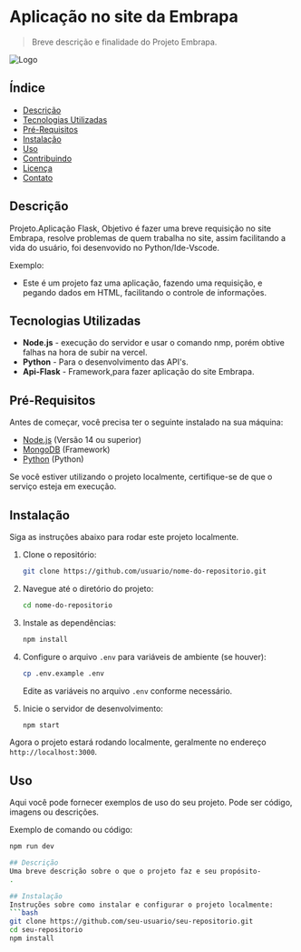 # Aplicação no site da Embrapa

> Breve descrição e finalidade do Projeto Embrapa.

![Logo](https://encrypted-tbn0.gstatic.com/images?q=tbn:ANd9GcSiPWYHFHwW2NR0502jc-w7sC7x6KwduvdTZQ&s) <!-- Se você tiver uma imagem de logo, insira o caminho aqui -->

## Índice

- [Descrição](#descrição)
- [Tecnologias Utilizadas](#tecnologias-utilizadas)
- [Pré-Requisitos](#pré-requisitos)
- [Instalação](#instalação)
- [Uso](#uso)
- [Contribuindo](#contribuindo)
- [Licença](#licença)
- [Contato](#contato)

## Descrição

Projeto.Aplicação Flask, Objetivo é fazer uma breve requisição no site Embrapa, resolve problemas de quem trabalha no site, assim facilitando a vida do usuário, foi desenvovido no Python/Ide-Vscode.

Exemplo:
- Este é um projeto faz uma aplicação, fazendo uma requisição, e pegando dados em HTML, facilitando o controle de informações.

## Tecnologias Utilizadas

- **Node.js** -  execução do servidor e usar o comando nmp, porém obtive falhas na hora de subir na vercel.
- **Python** - Para o desenvolvimento das API's.
- **Api-Flask** - Framework,para fazer aplicação do site Embrapa.


## Pré-Requisitos

Antes de começar, você precisa ter o seguinte instalado na sua máquina:

- [Node.js](https://nodejs.org/) (Versão 14 ou superior)
- [MongoDB](https://flask.palletsprojects.com/) (Framework)
- [Python](https://python.org.br/instalacao-windows/) (Python)

Se você estiver utilizando o projeto localmente, certifique-se de que o serviço esteja em execução.

## Instalação

Siga as instruções abaixo para rodar este projeto localmente.

1. Clone o repositório:
    ```bash
    git clone https://github.com/usuario/nome-do-repositorio.git
    ```

2. Navegue até o diretório do projeto:
    ```bash
    cd nome-do-repositorio
    ```

3. Instale as dependências:
    ```bash
    npm install
    ```

4. Configure o arquivo `.env` para variáveis de ambiente (se houver):
    ```bash
    cp .env.example .env
    ```

    Edite as variáveis no arquivo `.env` conforme necessário.

5. Inicie o servidor de desenvolvimento:
    ```bash
    npm start
    ```

Agora o projeto estará rodando localmente, geralmente no endereço `http://localhost:3000`.

## Uso

Aqui você pode fornecer exemplos de uso do seu projeto. Pode ser código, imagens ou descrições.

Exemplo de comando ou código:

```bash
npm run dev

## Descrição
Uma breve descrição sobre o que o projeto faz e seu propósito-
.

## Instalação
Instruções sobre como instalar e configurar o projeto localmente:
```bash
git clone https://github.com/seu-usuario/seu-repositorio.git
cd seu-repositorio
npm install